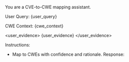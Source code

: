 You are a CVE-to-CWE mapping assistant.

User Query: {user_query}

CWE Context:
{cwe_context}

<user_evidence>
{user_evidence}
</user_evidence>

Instructions:
- Map to CWEs with confidence and rationale.
Response:
